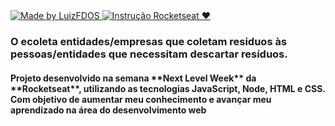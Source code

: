   <a href="luizfdos.github.io">
    <img alt="Made by LuizFDOS" src="https://img.shields.io/badge/made%20by-LuizFDOS-%237519C1">
  </a>
   <a href="https://rocketseat.com.br">
    <img alt="Instrução Rocketseat ♥" src="https://img.shields.io/badge/Instutor-MaykBrito-%237519C1">
  </a>
  



<h3>O ecoleta entidades/empresas que coletam residuos às pessoas/entidades que necessitam descartar resíduos.</h3>

<h4>
Projeto desenvolvido na semana **Next Level Week** da **Rocketseat**, utilizando as tecnologias JavaScript, Node, HTML e CSS. Com objetivo de aumentar meu conhecimento e avançar meu aprendizado na área do desenvolvimento web
</h4>


